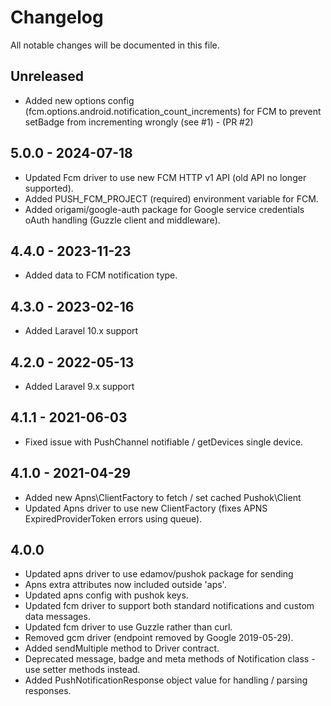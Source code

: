 # Changelog

All notable changes will be documented in this file.

## Unreleased
- Added new options config (fcm.options.android.notification_count_increments) for FCM to prevent setBadge from incrementing wrongly (see #1) - (PR #2)

## 5.0.0 - 2024-07-18
- Updated Fcm driver to use new FCM HTTP v1 API (old API no longer supported).
- Added PUSH_FCM_PROJECT (required) environment variable for FCM.
- Added origami/google-auth package for Google service credentials oAuth handling (Guzzle client and middleware).

## 4.4.0 - 2023-11-23
- Added data to FCM notification type.

## 4.3.0 - 2023-02-16
- Added Laravel 10.x support

## 4.2.0 - 2022-05-13
- Added Laravel 9.x support

## 4.1.1 - 2021-06-03
- Fixed issue with PushChannel notifiable / getDevices single device.

## 4.1.0 - 2021-04-29
- Added new Apns\ClientFactory to fetch / set cached Pushok\Client
- Updated Apns driver to use new ClientFactory (fixes APNS ExpiredProviderToken errors using queue).

## 4.0.0
- Updated apns driver to use edamov/pushok package for sending
- Apns extra attributes now included outside 'aps'.
- Updated apns config with pushok keys.
- Updated fcm driver to support both standard notifications and custom data messages.
- Updated fcm driver to use Guzzle rather than curl.
- Removed gcm driver (endpoint removed by Google 2019-05-29).
- Added sendMultiple method to Driver contract.
- Deprecated message, badge and meta methods of Notification class - use setter methods instead.
- Added PushNotificationResponse object value for handling / parsing responses.
